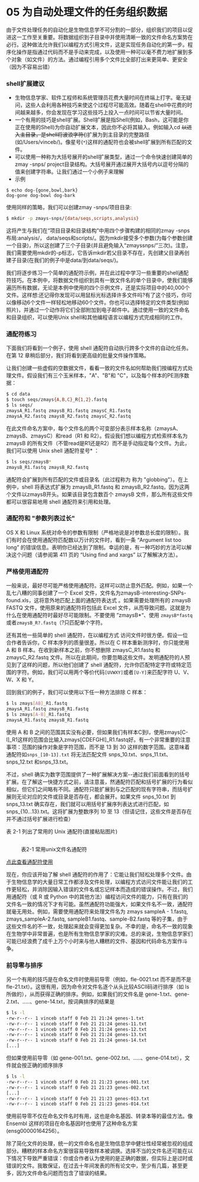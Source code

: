 # 05 为自动处理文件的任务组织数据

由于文件处理任务的自动化是生物信息学不可分割的一部分，组织我们的项目以促进这一工作至关重要。将数据组织到子目录中并使用清晰一致的文件命名方案势在必行。这种做法允许我们以编程方式引用文件，这是实现任务自动化的第一步。程序化操作是指通过代码而不是手动来完成，以及使用一种可以毫不费力地扩展到多个对象（如文件）的方法。通过编程引用多个文件比全部打出来更简单、更安全（因为不容易出错）

### shell扩展建议

* 生物信息学家、软件工程师和系统管理员花费大量时间在终端上打字。毫无疑问，这些人会利用各种技巧来使这个过程尽可能高效。随着在shell中花费的时间越来越多，你会发现在学习这些技巧上投入一点时间可以节省大量时间。
* 一个有用的技巧是shell扩展。Shell扩展是指Shell(例如，Bash，这可能是你正在使用的Shell)为你自动扩展文本，因此你不必将其输入。例如输入cd ~~以进入主目录，是shell将波浪字符(~~)扩展为到主目录的完整路径(如/Users/vinceb/)。像星号(`*`)这样的通配符也会被shell扩展到所有匹配的文件。
* 可以使用一种称为大括号展开的shell扩展类型，通过一个命令快速创建简单的zmay -snps/ project目录结构。大括号展开通过展开大括号内以逗号分隔的值来创建字符串。让我们通过一个小例子来理解
* 示例

```
$ echo dog-{gone,bowl,bark}
dog-gone dog-bowl dog-bark
```

使用同样的策略，我们可以创建zmay -snps/项目目录:

```bash
$ mkdir -p zmays-snps/{data/seqs,scripts,analysis}
```

这将产生与我们在“项目目录和目录结构”中用四个步骤构建的相同的zmay -snps布局:analysis/， data/seqs和scripts/。因为mkdir接受多个参数(为每个参数创建一个目录)，所以这创建了三个子目录(并且避免输入“zmayssnps/”三次)。注意，我们需要使用mkdir的-p标志，它告诉mkdir若父目录不存在，先创建父目录再创建子目录(在我们的例子中是data/到data/seqs/)。

我们将逐步练习一个简单的通配符示例，并在此过程中学习一些重要的shell通配符技巧。在本例中，将数据文件组织到具有一致文件名的单个目录中，使我们能够遍历所有数据，无论是本例中使用的四个示例文件，还是实际项目中的40,000个文件。这样想:还记得你发现可以用鼠标光标选择许多文件吗?有了这个技巧，你可以像移动6个文件一样轻松地移动60个文件。你也可以选择特定的文件类型(例如照片)，并通过一个动作将它们全部附加到电子邮件中。通过使用一致的文件命名和目录组织，可以使用Unix shell和其他编程语言以编程方式完成相同的工作。

### 通配符练习

下面我们将看到一个例子，使用 shell 通配符自动执行跨多个文件的自动化任务。在第 12 章稍后部分，我们将看到更高级的批量文件操作策略。

让我们创建一些虚假的空数据文件，看看一致的文件名如何帮助我们按编程方式处理文件。假设我们有三个玉米样本，"A"、"B"和 "C"，以及每个样本的PE测序数据：

```bash
$ cd data
$ touch seqs/zmays{A,B,C}_R{1,2}.fastq
$ ls seqs/
zmaysA_R1.fastq zmaysB_R1.fastq zmaysC_R1.fastq
zmaysA_R2.fastq zmaysB_R2.fastq zmaysC_R2.fastq
```

在此文件命名方案中，每个文件名的两个可变部分表示样本名称（zmaysA、zmaysB、zmaysC）和read（R1 和 R2）。假设我们想以编程方式检索样本名为 zmaysB 的所有文件（不管read是R1还是R2）而不是手动指定每个文件。为此，我们可以使用 Unix shell 通配符星号\* ：

```bash
$ ls seqs/zmaysB*
zmaysB_R1.fastq zmaysB_R2.fastq
```

通配符会扩展到所有匹配的文件或目录名（此过程称为 称为 "globbing"）。在上例中，shell 将表达式扩展为 zmaysB\_R1.fastq 和 zmaysB\_R2.fastq，因为这两个文件以zmaysB开头。如果该目录包含数百个 zmaysB 文件，那么所有这些文件都可以很容易地用 shell 通配符来引用和处理。

### 通配符和 "参数列表过长"

OS X 和 Linux 系统对命令的参数有限制（严格地说是对参数总长度的限制）。我们有时会在使用通配符匹配数以万计的文件时，看到一条 “Argument list too long” 的错误信息。表明你已经达到了限制。幸运的是，有一种巧妙的方法可以解决这个问题（请参阅第 411 页的 “Using find and xargs” 以了解解决方法）。

### 严格使用通配符

一般来说，最好尽可能严格使用通配符。这样可以防止意外匹配。例如，如果一个乱七八糟的同事创建了一个 Excel 文件，文件名为zmaysB-interesting-SNPs-found.xls，这将意外地匹配上面的通配符表达式 。如果需要处理所有的 zmaysB FASTQ 文件，使用原来的通配符将包括此 Excel 文件，从而导致问题。这就是为什么在使用通配符时最好尽可能限制。不要使用 ”zmaysB\*“、使用 `zmaysB*fastq`或者`zmaysB_R?.fastq`（?只匹配单个字符。

还有其他一些简单的 shell 通配符，在以编程方式 访问文件时很方便。假设一位合作者告诉你，C 样本序列的质量很差。所以在 C 样本重新测序时，你只能使用 A 和 B 样本。在收到新样本之前，你不想删除 zmaysC\_R1.fastq 和 zmaysC\_R2.fastq 文件。所以在此期间，你要忽略这些文件。发明通配符的人预见到了这样的问题，所以他们创建了 shell 通配符，允许你匹配特定字符或特定范围的字符。例如，我们可以用两个等价代码`[UVWXY]`或者`[U-Y]`来匹配字符 U、V、W、X 和 Y。

回到我们的例子，我们可以使用以下任一种方法排除 C 样本：

```bash
$ ls zmays[AB]_R1.fastq
zmaysA_R1.fastq zmaysB_R1.fastq
$ ls zmays[A-B]_R1.fastq
zmaysA_R1.fastq zmaysB_R1.fastq
```

使用 A 和 B 之间的范围其实没有必要，但如果我们有样本C到I，使用zmays\[C-I]\_R1这样的范围会比输入zmays\[CDEFGHI]\_R1.fastq好。有一个非常重要的注意事项：范围的操作对象是字符范围，而不是 13 到 30 这样的数字范围。这意味着通配符如`snps_[10-13].txt` 将无法匹配文件 snps\_10.txt、snps\_11.txt、snps\_12.txt 和snps\_13.txt。

不过，shell 确实为数字范围提供了一种扩展解决方案--通过我们前面看到的括号扩展。在了解这一快捷方式之前，请注意虽，然通配符匹配和括号扩展的行为看似相似，但它们之间略有不同。通配符只能扩展到与之匹配的现有字符串，而括号扩展则无论对应的文件或目录是否存在，都会展开。如果文件 snps\_10.txt 到 snps\_13.txt 确实存在，我们就可以用括号扩展序列表达式进行匹配，如 snps\_{10...13}.txt。这将扩展为整数序列 10 至 13（但请记住，这些文件是否存在并不通过括号扩展进行检查）

表 2-1 列出了常用的 Unix 通配符(直接粘贴图片)

<figure><img src="broken-reference" alt=""><figcaption><p>表2-1 常用unix文件名通配符</p></figcaption></figure>

[点此查看通配符使用](https://www.cnblogs.com/lixuwu/p/7816335.html)

现在，你应该开始了解 shell 通配符的作用了：它能让我们轻松处理多个文件。由于生物信息学的大量日常工作都涉及文件处理，以编程方式访问文件能让我们的工作更轻松，并消除因输入错误的文件名或忘记样本而造成的错误操作。不过，我们用通配符（或 R 或 Python 中的其他方法）编程访问文件的能力，只有在我们的文件名一致的情况下才有可能。虽然通配符功能强大，如果文件名不一致，通配符就毫无用处。例如，需要使用通配符来处理文件名为 zmays sampleA - 1.fastq, zmays\_sampleA-2.fastq, sampleB1.fastq、sample-B2.fastq 等的子集，由于这些文件名的不一致，处理起来就会变得更加复杂。不幸的是，命名不一致的现象在生物学中非常普遍，也是所有生物信息学家的灾难。总的来说，生物信息学家们可能已经浪费了成千上万个小时来与他人糟糕的文件、基因和代码命名方案作斗争。

### 前导零与排序

另一个有用的技巧是在命名文件时使用前导零（例如，fle-0021.txt 而不是而不是 fle-21.txt）。这很有用，因为命令对文件名逐个从头比较ASCII码进行排序（如 ls 所做的），从而获得正确的排序。例如，如果我们的文件名是 gene-1.txt、gene-2.txt、.....、gene-14.txt，按词典排序的结果是

```bash
$ ls -l
-rw-r--r-- 1 vinceb staff 0 Feb 21 21:24 genes-1.txt
-rw-r--r-- 1 vinceb staff 0 Feb 21 21:24 genes-11.txt
-rw-r--r-- 1 vinceb staff 0 Feb 21 21:24 genes-12.txt
-rw-r--r-- 1 vinceb staff 0 Feb 21 21:24 genes-13.txt
-rw-r--r-- 1 vinceb staff 0 Feb 21 21:24 genes-14.txt
[...]
```

但如果使用前导零（如 gene-001.txt、gene-002.txt、.....、gene-014.txt），文件就会按正确的顺序排序

```bash
$ ls -l
-rw-r--r-- 1 vinceb staff 0 Feb 21 21:23 genes-001.txt
-rw-r--r-- 1 vinceb staff 0 Feb 21 21:23 genes-002.txt
[...]
-rw-r--r-- 1 vinceb staff 0 Feb 21 21:23 genes-013.txt
-rw-r--r-- 1 vinceb staff 0 Feb 21 21:23 genes-014.txt
```

使用前导零不仅在命名文件名时有用，这也是命名基因、转录本等的最佳方法。像 Ensembl 这样的项目在命名基因时也使用了这种命名方案(ensg00000164256）。

除了简化文件的处理，统一的文件命名也是生物信息学中健壮性经常被忽视的组成部分。糟糕的样本命名方案很容易导致样本被调换。选择不当的文件名还可能在以下情况下导致严重错误：你或合作者认为使用的是正确的数据，但实际上是过时或错误的文件。我敢保证，在过去十年间发表的所有论文中，至少有几篇，甚至更多，因为文件命名问题而包含了错误的结果。
